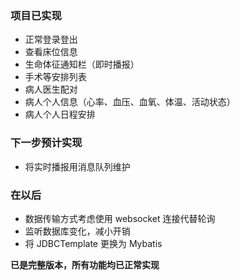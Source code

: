 ### 项目已实现

- 正常登录登出
- 查看床位信息
- 生命体征通知栏（即时播报）
- 手术等安排列表
- 病人医生配对
- 病人个人信息（心率、血压、血氧、体温、活动状态）
- 病人个人日程安排

### 下一步预计实现

- 将实时播报用消息队列维护

### 在以后

- 数据传输方式考虑使用 websocket 连接代替轮询
- 监听数据库变化，减小开销
- 将 JDBCTemplate 更换为 Mybatis

**已是完整版本，所有功能均已正常实现**
